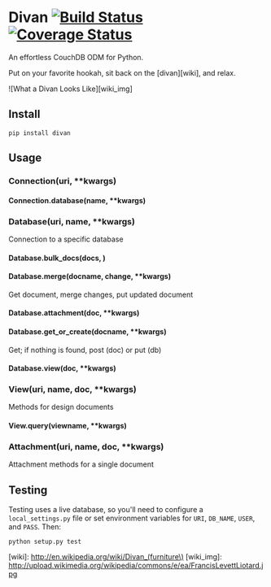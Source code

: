 # Divan [![Build Status](https://travis-ci.org/garbados/divan.png)](https://travis-ci.org/garbados/divan) [![Coverage Status](https://coveralls.io/repos/garbados/divan/badge.png)](https://coveralls.io/r/garbados/divan)

An effortless CouchDB ODM for Python.

Put on your favorite hookah, sit back on the [divan][wiki], and relax.

![What a Divan Looks Like][wiki_img]

## Install

    pip install divan
    
## Usage

### Connection(uri, **kwargs)

#### Connection.database(name, **kwargs)

### Database(uri, name, **kwargs)

Connection to a specific database

#### Database.bulk_docs(docs, )

#### Database.merge(docname, change, **kwargs)

Get document, merge changes, put updated document

#### Database.attachment(doc, **kwargs)

#### Database.get_or_create(docname, **kwargs)

Get; if nothing is found, post (doc) or put (db)

#### Database.view(doc, **kwargs)

### View(uri, name, doc, **kwargs)

Methods for design documents

#### View.query(viewname, **kwargs)

### Attachment(uri, name, doc, **kwargs)

Attachment methods for a single document

## Testing

Testing uses a live database, so you'll need to configure a `local_settings.py` file or set environment variables for `URI`, `DB_NAME`, `USER`, and `PASS`. Then:

    python setup.py test

[wiki]: http://en.wikipedia.org/wiki/Divan_(furniture\)
[wiki_img]: http://upload.wikimedia.org/wikipedia/commons/e/ea/FrancisLevettLiotard.jpg